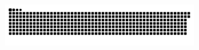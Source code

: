 <picture>
  <source media="(prefers-color-scheme: dark)" srcset="https://raw.githubusercontent.com/MarineHakobyan/MarineHakobyan/b546d0e45834a333e82131731c1c1b6997dce5a0/github-contribution-grid-snake-dark.svg" />
  <source media="(prefers-color-scheme: light)" srcset="https://raw.githubusercontent.com/MarineHakobyan/MarineHakobyan/b546d0e45834a333e82131731c1c1b6997dce5a0/github-contribution-grid-snake.svg" />
  <img alt="github-snake" src="https://raw.githubusercontent.com/MarineHakobyan/MarineHakobyan/b546d0e45834a333e82131731c1c1b6997dce5a0/github-contribution-grid-snake-dark.svg" />
</picture>
